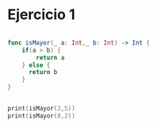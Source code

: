 # Ejercicio 1

```swift

func isMayor(_ a: Int,_ b: Int) -> Int {
    if(a > b) {
        return a
    } else {
      return b  
    }
}


print(isMayor(2,5))
print(isMayor(8,2))

```
